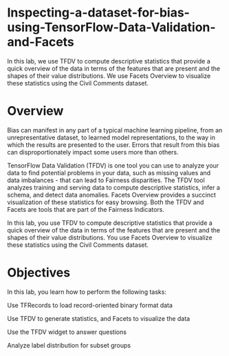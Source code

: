 # Inspecting-a-dataset-for-bias-using-TensorFlow-Data-Validation-and-Facets
In this lab, we use TFDV to compute descriptive statistics that provide a quick overview of the data in terms of the features that are present and the shapes of their value distributions. We use Facets Overview to visualize these statistics using the Civil Comments dataset.

# Overview

Bias can manifest in any part of a typical machine learning pipeline, from an unrepresentative dataset, to learned model representations, to the way in which the results are presented to the user. Errors that result from this bias can disproportionately impact some users more than others.

TensorFlow Data Validation (TFDV) is one tool you can use to analyze your data to find potential problems in your data, such as missing values and data imbalances - that can lead to Fairness disparities. The TFDV tool analyzes training and serving data to compute descriptive statistics, infer a schema, and detect data anomalies. Facets Overview provides a succinct visualization of these statistics for easy browsing. Both the TFDV and Facets are tools that are part of the Fairness Indicators.

In this lab, you use TFDV to compute descriptive statistics that provide a quick overview of the data in terms of the features that are present and the shapes of their value distributions. You use Facets Overview to visualize these statistics using the Civil Comments dataset.

# Objectives
In this lab, you learn how to perform the following tasks:

Use TFRecords to load record-oriented binary format data

Use TFDV to generate statistics, and Facets to visualize the data

Use the TFDV widget to answer questions

Analyze label distribution for subset groups
